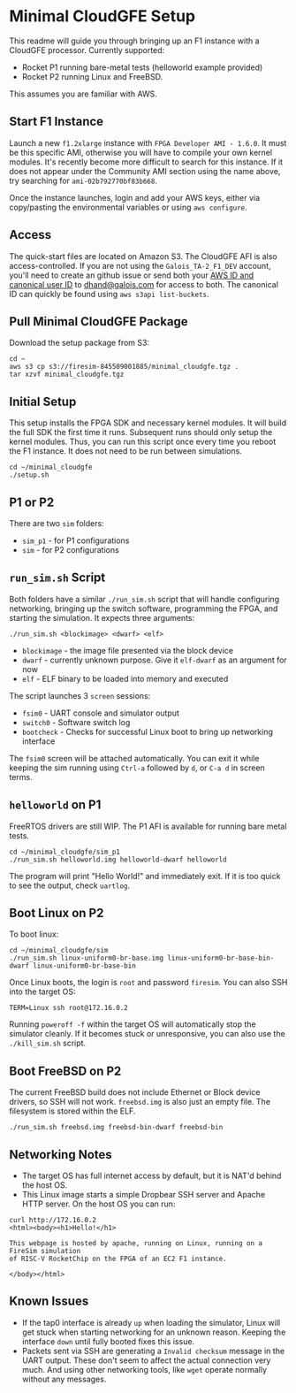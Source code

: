 # Minimal CloudGFE Setup

This readme will guide you through bringing up an F1 instance with a CloudGFE processor. Currently supported:
* Rocket P1 running bare-metal tests (helloworld example provided)
* Rocket P2 running Linux and FreeBSD.

This assumes you are familiar with AWS.

## Start F1 Instance

Launch a new `f1.2xlarge` instance with `FPGA Developer AMI - 1.6.0`. It must be this specific AMI, otherwise you will have to compile your own kernel modules. It's recently become more difficult to search for this instance. If it does not appear under the Community AMI section using the name above, try searching for `ami-02b792770bf83b668`.

Once the instance launches, login and add your AWS keys, either via copy/pasting the environmental variables or using `aws configure`.

## Access

The quick-start files are located on Amazon S3. The CloudGFE AFI is also access-controlled. If you are not using the `Galois_TA-2_F1_DEV` account, you'll need to create an github issue or send both your [AWS ID and canonical user ID](https://docs.aws.amazon.com/general/latest/gr/acct-identifiers.html) to [dhand@galois.com](mailto:dhand@galois.com) for access to both. The canonical ID can quickly be found using `aws s3api list-buckets`.

## Pull Minimal CloudGFE Package

Download the setup package from S3:
```
cd ~
aws s3 cp s3://firesim-845509001885/minimal_cloudgfe.tgz .
tar xzvf minimal_cloudgfe.tgz
```

## Initial Setup

This setup installs the FPGA SDK and necessary kernel modules. It will build the full SDK the first time it runs.
Subsequent runs should only setup the kernel modules. Thus, you can run this script once every time you reboot the F1
instance. It does not need to be run between simulations.

```
cd ~/minimal_cloudgfe
./setup.sh
```

## P1 or P2

There are two `sim` folders:
* `sim_p1` - for P1 configurations
* `sim` - for P2 configurations

## `run_sim.sh` Script

Both folders have a similar `./run_sim.sh` script that will handle configuring networking, bringing up the switch software, programming the FPGA, and starting the simulation.
It expects three arguments:

```
./run_sim.sh <blockimage> <dwarf> <elf>
```

* `blockimage` - the image file presented via the block device
* `dwarf` - currently unknown purpose. Give it `elf-dwarf` as an argument for now
* `elf` - ELF binary to be loaded into memory and executed

The script launches 3 `screen` sessions:
* `fsim0` - UART console and simulator output
* `switch0` - Software switch log
* `bootcheck` - Checks for successful Linux boot to bring up networking interface

The `fsim0` screen will be attached automatically. You can exit it while keeping the sim running using `Ctrl-a` followed by `d`, or `C-a d` in screen terms.

## `helloworld` on P1

FreeRTOS drivers are still WIP. The P1 AFI is available for running bare metal tests.

```
cd ~/minimal_cloudgfe/sim_p1
./run_sim.sh helloworld.img helloworld-dwarf helloworld
```

The program will print "Hello World!" and immediately exit. If it is too quick to see the output, check `uartlog`.

## Boot Linux on P2

To boot linux:
```
cd ~/minimal_cloudgfe/sim
./run_sim.sh linux-uniform0-br-base.img linux-uniform0-br-base-bin-dwarf linux-uniform0-br-base-bin
```
Once Linux boots, the login is `root` and password `firesim`. You can also SSH into the target OS:
```
TERM=Linux ssh root@172.16.0.2
```

Running `poweroff -f` within the target OS will automatically stop the simulator cleanly. If it becomes stuck or unresponsive, you can also use the `./kill_sim.sh` script.

## Boot FreeBSD on P2

The current FreeBSD build does not include Ethernet or Block device drivers, so SSH will not work. `freebsd.img` is also just an empty file. The filesystem is stored within the ELF.

```
./run_sim.sh freebsd.img freebsd-bin-dwarf freebsd-bin
```

## Networking Notes
* The target OS has full internet access by default, but it is NAT'd behind the host OS.
* This Linux image starts a simple Dropbear SSH server and Apache HTTP server. On the host OS you can run:
```
curl http://172.16.0.2
<html><body><h1>Hello!</h1>

This webpage is hosted by apache, running on Linux, running on a FireSim simulation
of RISC-V RocketChip on the FPGA of an EC2 F1 instance.

</body></html>
```

## Known Issues
* If the tap0 interface is already `up` when loading the simulator, Linux will get stuck when starting networking for an unknown reason. Keeping the interface `down` until fully booted fixes this issue.
* Packets sent via SSH are generating a `Invalid checksum` message in the UART output. These don't seem to affect the actual connection very much. And using other networking tools, like `wget` operate normally without any messages.
